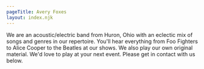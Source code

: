 ```yaml
---
pageTitle: Avery Foxes
layout: index.njk
---
```

We are an acoustic/electric band from Huron, Ohio with an eclectic mix of songs and genres in our repertoire.
You'll hear everything from Foo Fighters to Alice Cooper to the Beatles at our shows.
We also play our own original material.
We'd love to play at your next event.
Please get in contact with us below.